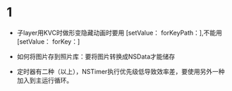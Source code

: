 # 1

- 子layer用KVC时做形变隐藏动画时要用 
[setValue： forKeyPath：],不能用
[setValue： forKey：]

- 如何将图片存到照片库：要将图片转换成NSData才能储存

- 定时器有二种（以上），NSTimer执行优先级低导致效率差，要使用另外一种加入到主运行循环。

